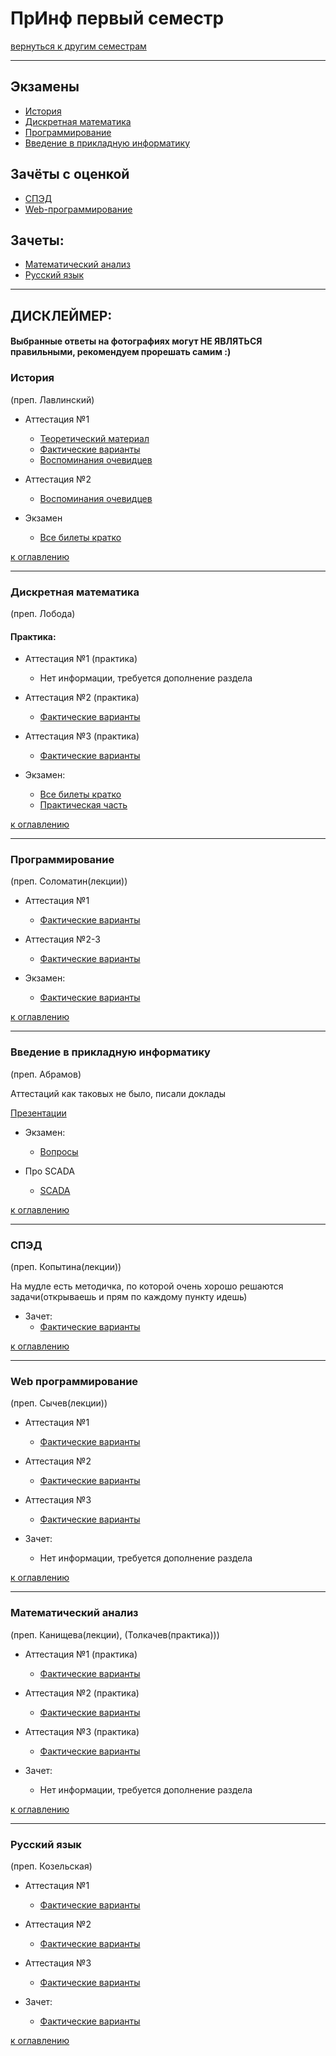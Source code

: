 # ПрИнф первый семестр
[вернуться к другим семестрам](pi.md)
***
## Экзамены
+ [История](#История)
+ [Дискретная математика](#Дискретная-математика)
+ [Программирование](#Программирование)
+ [Введение в прикладную информатику](#Введение-в-прикладную-информатику)

## Зачёты с оценкой
+ [СПЭД](#СПЭД)
+ [Web-программирование](#Web-программирование)

## Зачеты:
+ [Математический анализ](#Математический-анализ)
+ [Русский язык](#Русский-язык)
***

## ДИСКЛЕЙМЕР:
#### Выбранные ответы на фотографиях могут НЕ ЯВЛЯТЬСЯ правильными, рекомендуем прорешать самим :)

### История
(преп. Лавлинский)
+ Аттестация №1
  + [Теоретический материал](../subjects/1-sem/hist/hist-att-1/hist-att-1-theory.md)
  + [Фактические варианты](../subjects/1-sem/hist/hist-att-1/hist-att-1-fact.md)
  + [Воспоминания очевидцев](../subjects/1-sem/hist/hist-att-1/hist-att-1-memories.md)


+ Аттестация №2
  + [Воспоминания очевидцев](../subjects/1-sem/hist/hist-att-2-memories.md)


+ Экзамен
  + [Все билеты кратко](../subjects/1-sem/hist/hist-exam.md)
  

[к оглавлению](#Экзамены)
***
### Дискретная математика
(преп. Лобода)
#### Практика:
+ Аттестация №1 (практика)
  + Нет информации, требуется дополнение раздела


+ Аттестация №2 (практика)
  + [Фактические варианты](../subjects/1-sem/dm/dm-pi/dm-pr-att-2-fact.md)


+ Аттестация №3 (практика)
  + [Фактические варианты](../subjects/1-sem/dm/dm-pi/dm-pr-att-3-fact.md)


+ Экзамен:
  + [Все билеты кратко](../subjects/1-sem/dm/dm-pi/dm-exam-fact.md)
  + [Практическая часть](../subjects/1-sem/dm/dm-pi/dm-pr-exam-fact.md)
  
[к оглавлению](#Экзамены)
***
### Программирование
(преп. Соломатин(лекции))
+ Аттестация №1
  + [Фактические варианты](../subjects/1-sem/enter-prog/enter-prog-att-1-fact.md)


+ Аттестация №2-3
  + [Фактические варианты](../subjects/1-sem/enter-prog/enter-prog-att-2-3-fact.md)


+ Экзамен:
  + [Фактические варианты](../subjects/1-sem/enter-prog/enter-prog-exam.md)
  

[к оглавлению](#Экзамены)
***
### Введение в прикладную информатику
(преп. Абрамов)

Аттестаций как таковых не было, писали доклады

[Презентации](https://disk.yandex.ru/client/disk/Введение_в_принф_1_семестр)


+ Экзамен:
  + [Вопросы](../subjects/1-sem/pi/pi-exam.md)


+ Про SCADA
  + [SCADA](../subjects/1-sem/pi/pi-scada.md)

[к оглавлению](#Экзамены)
***
### СПЭД
(преп. Копытина(лекции))

На мудле есть методичка, по которой очень хорошо решаются задачи(открываешь и прям по каждому пункту идешь)

+ Зачет:
  + [Фактические варианты](../subjects/1-sem/sped/sped-zachet-fact.md)

[к оглавлению](#Экзамены)
***
### Web программирование
(преп. Сычев(лекции))
+ Аттестация №1
  + [Фактические варианты](../subjects/1-sem/web/web-att-1-fact.md)


+ Аттестация №2
  + [Фактические варианты](../subjects/1-sem/web/web-att-2-fact.md)


+ Аттестация №3
  + [Фактические варианты](../subjects/1-sem/web/web-att-3-fact.md)


+ Зачет:
  + Нет информации, требуется дополнение раздела

[к оглавлению](#Экзамены)
***
### Математический анализ
(преп. Канищева(лекции), (Толкачев(практика)))

+ Аттестация №1 (практика)
  + [Фактические варианты](../subjects/1-sem/mathan/mathan-mkn/mathan-pr-att-1-fact.md)


+ Аттестация №2 (практика)
  + [Фактические варианты](../subjects/1-sem/mathan/mathan-mkn/mathan-pr-att-2-fact.md)


+ Аттестация №3 (практика)
  + [Фактические варианты](../subjects/1-sem/mathan/mathan-mkn/mathan-pr-att-3-fact.md)


+ Зачет:
  + Нет информации, требуется дополнение раздела

[к оглавлению](#Экзамены)
***
### Русский язык
(преп. Козельская)
+ Аттестация №1
  + [Фактические варианты](../subjects/1-sem/russian/russian-att-1-fact.md)


+ Аттестация №2
  + [Фактические варианты](../subjects/1-sem/russian/russian-att-2-fact.md)


+ Аттестация №3
  + [Фактические варианты](../subjects/1-sem/russian/russian-att-3-fact.md)


+ Зачет:
  + [Фактические варианты](../subjects/1-sem/russian/russian-final-test.md)

[к оглавлению](#Экзамены)